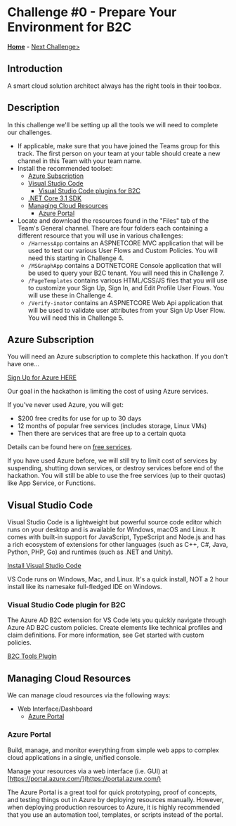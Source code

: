 # Challenge \#0 - Prepare Your Environment for B2C

**[Home](../README.md)** - [Next Challenge>](./01-provision-b2c.md)

## Introduction

A smart cloud solution architect always has the right tools in their toolbox.

## Description

In this challenge we'll be setting up all the tools we will need to complete our challenges.

- If applicable, make sure that you have joined the Teams group for this track. The first person on your team at your table should create a new channel in this Team with your team name.
- Install the recommended toolset:
  - [Azure Subscription](#azure-subscription)
  - [Visual Studio Code](#visual-studio-code)
    - [Visual Studio Code plugins for B2C](#visual-studio-code-plugins-for-arm-templates)
  - [.NET Core 3.1 SDK](https://dotnet.microsoft.com/download/dotnet/3.1)
  - [Managing Cloud Resources](#managing-cloud-resources)
    - [Azure Portal](#azure-portal)
- Locate and download the resources found in the "Files" tab of the Team's General channel. There are four folders each containing a different resource that you will use in various challenges:
  - `/HarnessApp` contains an ASPNETCORE MVC application that will be used to test our various User Flows and Custom Policies. You will need this starting in Challenge 4.
  - `/MSGraphApp` contains a DOTNETCORE Console application that will be used to query your B2C tenant. You will need this in Challenge 7.
  - `/PageTemplates` contains various HTML/CSS/JS files that you will use to customize your Sign Up, Sign In, and Edit Profile User Flows. You will use these in Challenge 4.
  - `/Verify-inator` contains an ASPNETCORE Web Api application that will be used to validate user attributes from your Sign Up User Flow. You will need this in Challenge 5.

## Azure Subscription

You will need an Azure subscription to complete this hackathon. If you don't have one...

[Sign Up for Azure HERE](https://azure.microsoft.com/en-us/free/)

Our goal in the hackathon is limiting the cost of using Azure services.

If you've never used Azure, you will get:

- \$200 free credits for use for up to 30 days
- 12 months of popular free services (includes storage, Linux VMs)
- Then there are services that are free up to a certain quota

Details can be found here on [free services](https://azure.microsoft.com/en-us/free/).

If you have used Azure before, we will still try to limit cost of services by suspending, shutting down services, or destroy services before end of the hackathon. You will still be able to use the free services (up to their quotas) like App Service, or Functions.

## Visual Studio Code

Visual Studio Code is a lightweight but powerful source code editor which runs on your desktop and is available for Windows, macOS and Linux. It comes with built-in support for JavaScript, TypeScript and Node.js and has a rich ecosystem of extensions for other languages (such as C++, C#, Java, Python, PHP, Go) and runtimes (such as .NET and Unity).

[Install Visual Studio Code](https://code.visualstudio.com/)

VS Code runs on Windows, Mac, and Linux. It's a quick install, NOT a 2 hour install like its namesake full-fledged IDE on Windows.

### Visual Studio Code plugin for B2C

The Azure AD B2C extension for VS Code lets you quickly navigate through Azure AD B2C custom policies. Create elements like technical profiles and claim definitions. For more information, see Get started with custom policies.

[B2C Tools Plugin](https://marketplace.visualstudio.com/items?itemName=AzureADB2CTools.aadb2c)

## Managing Cloud Resources

We can manage cloud resources via the following ways:

- Web Interface/Dashboard
  - [Azure Portal](https://portal.azure.com/)

### Azure Portal

Build, manage, and monitor everything from simple web apps to complex cloud applications in a single, unified console.

Manage your resources via a web interface (i.e. GUI) at [https://portal.azure.com/](https://portal.azure.com/)

The Azure Portal is a great tool for quick prototyping, proof of concepts, and testing things out in Azure by deploying resources manually. However, when deploying production resources to Azure, it is highly recommended that you use an automation tool, templates, or scripts instead of the portal.
